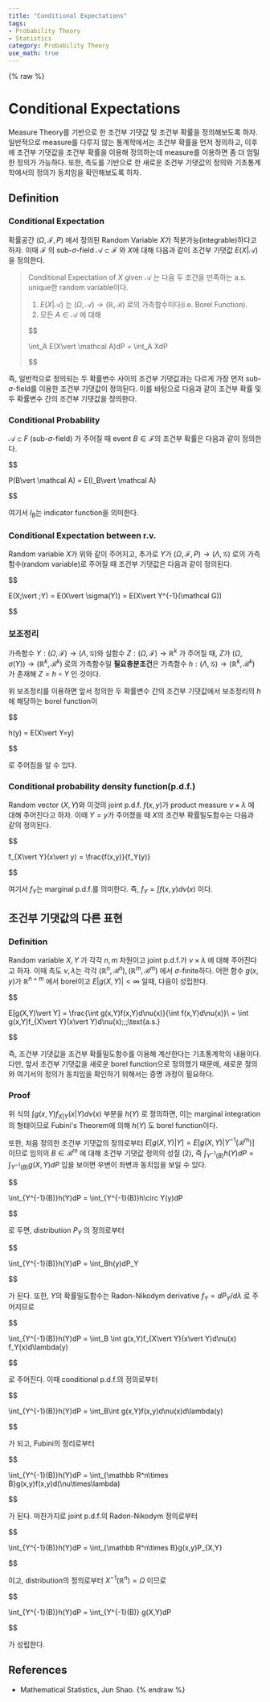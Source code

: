 ```yaml
---
title: "Conditional Expectations"
tags:
- Probability Theory
- Statistics
category: Probability Theory
use_math: true
---
```

{% raw %}
# Conditional Expectations

Measure Theory를 기반으로 한 조건부 기댓값 및 조건부 확률을 정의해보도록 하자. 일반적으로 measure를 다루지 않는 통계학에서는 조건부 확률을 먼저 정의하고, 이후에 조건부 기댓값을 조건부 확률을 이용해 정의하는데 measure를 이용하면 좀 더 엄밀한 정의가 가능하다. 또한, 측도를 기반으로 한 새로운 조건부 기댓값의 정의와 기초통계학에서의 정의가 동치임을 확인해보도록 하자.

## Definition

### Conditional Expectation

확률공간 $(\Omega, \mathcal F, P)$ 에서 정의된 Random Variable $X$가 적분가능(integrable)하다고 하자. 이때 $\mathcal F$ 의 sub-$\sigma$-field $\mathcal A\subset \mathcal F$ 와 $X$에 대해 다음과 같이 조건부 기댓값 $E(X\vert \mathcal A)$ 을 정의한다.

> Conditional Expectation of $X$ given $\mathcal A$ 는 다음 두 조건을 만족하는 a.s. unique한 random variable이다.
>
> 1. $E(X\vert \mathcal A)$ 는 $(\Omega,\mathcal A)\to(\mathbb R, \mathcal B)$ 로의 가측함수이다(i.e. Borel Function).
> 2. 모든 $A\in \mathcal A$ 에 대해
>
> 
> $$
> 
> \int_A E(X\vert \mathcal A)dP = \int_A XdP
> 
> $$
> 
즉, 일반적으로 정의되는 두 확률변수 사이의 조건부 기댓값과는 다르게 가장 먼저 sub-$\sigma$-field를 이용한 조건부 기댓값이 정의된다. 이를 바탕으로 다음과 같이 조건부 확률 및 두 확률변수 간의 조건부 기댓값을 정의한다.

### Conditional Probability

$\mathcal A\subset F$ (sub-$\sigma$-field) 가 주어질 때 event $B\in\mathcal F$의 조건부 확률은 다음과 같이 정의한다.

$$

P(B\vert \mathcal A) = E(I_B\vert \mathcal A)

$$

여기서 $I_B$는 indicator function을 의미한다.

### Conditional Expectation between r.v.

Random variable $X$가 위와 같이 주어지고, 추가로 $Y$가 $(\Omega,\mathcal F,P)\to(\Lambda,\mathcal G)$ 로의 가측함수(random variable)로 주어질 때 조건부 기댓값은 다음과 같이 정의된다.

$$

E(X\;\vert \;Y) = E(X\vert \sigma(Y)) = E(X\vert Y^{-1}(\mathcal G))

$$

### 보조정리

가측함수 $Y:(\Omega,\mathcal F)\to (\Lambda,\mathcal G)$와 실함수 $Z:(\Omega,\mathcal F)\to \mathbb R^k$ 가 주어질 때, $Z$가 $(\Omega,\sigma(Y))\to(\mathbb R^k,\mathcal B^k)$ 로의 가측함수일 **필요충분조건**은 가측함수 $h:(\Lambda,\mathcal G)\to (\mathbb R^k,\mathcal B^k)$ 가 존재해 $Z=h\circ Y$ 인 것이다.

위 보조정리를 이용하면 앞서 정의한 두 확률변수 간의 조건부 기댓값에서 보조정리의 $h$에 해당하는 borel function이

$$

h(y) = E(X\vert Y=y)

$$

로 주어짐을 알 수 있다.

### Conditional probability density function(p.d.f.)

Random vector $(X,Y)$와 이것의 joint p.d.f. $f(x,y)$가 product measure $\nu\times\lambda$ 에 대해 주어진다고 하자. 이때 $Y=y$가 주어졌을 때 $X$의 조건부 확률밀도함수는 다음과 같의 정의된다.

$$

f_{X\vert Y}(x\vert y) = \frac{f(x,y)}{f_Y(y)}

$$

여기서 $f_Y$는 marginal p.d.f.를 의미한다. 즉, $f_Y = \int f(x,y)d\nu(x)$ 이다.

## 조건부 기댓값의 다른 표현

### Definition

Random variable $X,Y$ 가 각각 $n,m$ 차원이고 joint p.d.f.가 $\nu\times\lambda$ 에 대해 주어진다고 하자. 이때 측도 $\nu,\lambda$는 각각 $(\mathbb R^n,\mathcal B^n),(\mathbb R^m,\mathcal B^m)$ 에서 $\sigma$-finite하다. 어떤 함수 $g(x,y)$가 $\mathbb R^{n+m}$ 에서 borel이고 $E\vert g(X,Y)\vert <\infty$ 일때, 다음이 성립한다.

$$

E[g(X,Y)\vert Y] = \frac{\int g(x,Y)f(x,Y)d\nu(x)}{\int f(x,Y)d\nu(x)}\\
= \int g(x,Y)f_{X\vert Y}(x\vert Y)d\nu(x)\;\;\;\text{a.s.}

$$

즉, 조건부 기댓값을 조건부 확률밀도함수를 이용해 계산한다는 기초통계학의 내용이다. 다만, 앞서 조건부 기댓값을 새로운 borel function으로 정의했기 때문에, 새로운 정의와 여기서의 정의가 동치임을 확인하기 위해서는 증명 과정이 필요하다.

### Proof

위 식의 $\int g(x,Y)f_{X\vert Y}(x\vert Y)d\nu(x)$ 부분을 $h(Y)$ 로 정의하면, 이는 marginal integration의 형태이므로 Fubini's Theorem에 의해 $h(Y)$ 도 borel function이다.

또한, 처음 정의한 조건부 기댓값의 정의로부터 $E[g(X,Y)\vert Y] = E[g(X,Y)\vert Y^{-1}(\mathcal B^m)]$ 이므로 임의의 $B\in\mathcal B^m$ 에 대해 조건부 기댓값 정의의 성질 (2), 즉 $\int_{Y^{-1}(B)}h(Y)dP = \int_{Y^{-1}(B)}g(X,Y)dP$ 임을 보이면 우변이 좌변과 동치임을 보일 수 있다.

$$

\int_{Y^{-1}(B)}h(Y)dP = \int_{Y^{-1}(B)}h\circ Y(y)dP

$$

로 두면, distribution $P_Y$ 의 정의로부터

$$

\int_{Y^{-1}(B)}h(Y)dP = \int_Bh(y)dP_Y

$$

가 된다. 또한, $Y$의 확률밀도함수는 Radon-Nikodym derivative $f_Y=dP_Y/d\lambda$ 로 주어지므로

$$

\int_{Y^{-1}(B)}h(Y)dP = \int_B \int g(x,Y)f_{X\vert Y}(x\vert Y)d\nu(x) f_Y(x)d\lambda(y)

$$

로 주어진다. 이때 conditional p.d.f.의 정의로부터

$$

\int_{Y^{-1}(B)}h(Y)dP = \int_B\int g(x,Y)f(x,y)d\nu(x)d\lambda(y)

$$

가 되고, Fubini의 정리로부터

$$

\int_{Y^{-1}(B)}h(Y)dP = \int_{\mathbb R^n\times B}g(x,y)f(x,y)d(\nu\times\lambda)

$$

가 된다. 마찬가지로 joint p.d.f.의 Radon-Nikodym 정의로부터

$$

\int_{Y^{-1}(B)}h(Y)dP = \int_{\mathbb R^n\times B}g(x,y)P_{X,Y}

$$

이고, distribution의 정의로부터 $X^{-1}(\mathbb R^n) = \Omega$ 이므로

$$

\int_{Y^{-1}(B)}h(Y)dP = \int_{Y^{-1}(B)} g(X,Y)dP

$$

가 성립한다.

## References

- Mathematical Statistics, Jun Shao.
{% endraw %}
